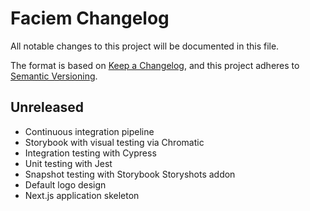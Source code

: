 # Faciem Changelog

All notable changes to this project will be documented in this file.

The format is based on [Keep a Changelog](https://keepachangelog.com/en/1.0.0/), and this project adheres to [Semantic Versioning](https://semver.org/spec/v2.0.0.html).

## Unreleased

* Continuous integration pipeline
* Storybook with visual testing via Chromatic
* Integration testing with Cypress
* Unit testing with Jest
* Snapshot testing with Storybook Storyshots addon
* Default logo design
* Next.js application skeleton
